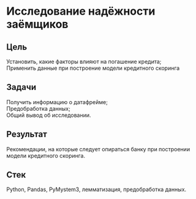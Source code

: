 # Исследование надёжности заёмщиков
## Цель
Установить, какие факторы влияют на погашение кредита;</br>Применить данные при построение модели кредитного скоринга
## Задачи
Получить информацию о датафрейме;</br>Предобработка данных;</br>Общий вывод об исследовании.
## Результат
Рекомендации, на которые следует опираться банку при построении модели кредитного скоринга.
## Стек
Python, Pandas, PyMystem3, лемматизация, предобработка данных.
